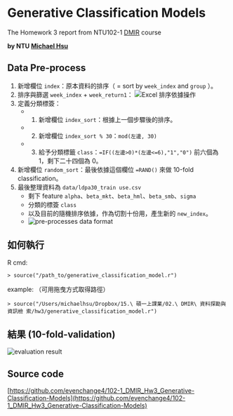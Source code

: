 # Generative Classification Models

The Homework 3 report from NTU102-1 [DMIR](https://ceiba.ntu.edu.tw/course/99b512/index.htm) course

**by NTU [Michael Hsu](http://michaelhsu.tw/ "blog")**


## Data Pre-process

1. 新增欄位 `index`：原本資料的排序（ = sort by `week_index` and `group` ）。
2. 排序與篩選 `week_index` + `week_return1`： ![Excel 排序依據操作](https://raw.github.com/evenchange4/102-1_DMIR_Hw3_Generative-Classification-Models/master/img/preprocess%201%20sort.PNG)
3. 定義分類標簽：
	- 1. 新增欄位 `index_sort`：根據上一個步驟後的排序。
	- 2. 新增欄位 `index_sort % 30`：`mod(左邊, 30)`
	- 3. 給予分類標籤 `class`：`=IF((左邊>0)*(左邊<=6),"1","0")` 前六個為 1，剩下二十四個為 0。
4. 新增欄位 `random_sort`：最後依據這個欄位 `=RAND()` 來做 10-fold classification。
5. 最後整理資料為 `data/ldpa30_train use.csv`
	- 剩下 feature `alpha`、`beta_mkt`、`beta_hml`、`beta_smb`、`sigma`
	- 分類的標簽 `class`
	- 以及目前的隨機排序依據，作為切割十份用，產生新的 `new_index`。
	- ![pre-processes data format](https://raw.github.com/evenchange4/102-1_DMIR_Hw3_Generative-Classification-Models/master/img/pre-proessed%20data.png)


## 如何執行

R cmd:

```
> source("/path_to/generative_classification_model.r")
```

example: （可用拖曳方式取得路徑）

```
> source("/Users/michaelhsu/Dropbox/15.\ 碩一上課業/02.\ DMIR\ 資料探勘與資訊檢 索/hw3/generative_classification_model.r")
```

## 結果 (10-fold-validation)
![evaluation result](https://raw.github.com/evenchange4/102-1_DMIR_Hw3_Generative-Classification-Models/master/img/result.png)

## Source code

[https://github.com/evenchange4/102-1_DMIR_Hw3_Generative-Classification-Models](https://github.com/evenchange4/102-1_DMIR_Hw3_Generative-Classification-Models)